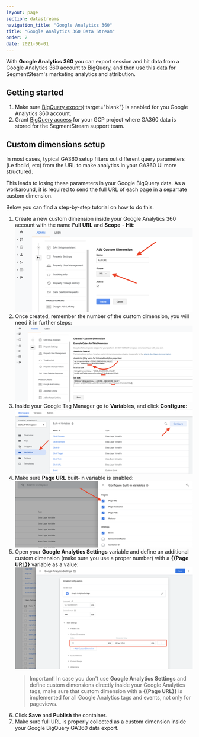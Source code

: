 ```yaml
---
layout: page
section: datastreams
navigation_title: "Google Analytics 360"
title: "Google Analytics 360 Data Stream"
order: 2
date: 2021-06-01
---
```


With **Google Analytics 360** you can export session and hit data from a Google Analytics 360 account to BigQuery, and then use this data for SegmentSteam's marketing analytics and attribution.

## Getting started

1. Make sure [BigQuery export](https://support.google.com/analytics/answer/3416092){:target="blank"} is enabled for you Google Analytics 360 account.
2. Grant [BigQuery access](/bigquery/bigquey-access) for your GCP project where GA360 data is stored for the SegmentStream support team.

## Custom dimensions setup

In most cases, typical GA360 setup filters out different query parameters (i.e fbclid, etc) from the URL to make analytics in your GA360 UI more structured.

This leads to losing these parameters in your Google BigQuery data. As a workaround, it is required to send the full URL of each page in a separrate custom dimension.

Below you can find a step-by-step tutorial on how to do this.

1. Create a new custom dimension inside your Google Analytics 360 account with the name **Full URL** and **Scope** - **Hit**:
   ![Create GA360 Full URL custom dimension](/img/datastreams/ga360/ga360-1.png)
2. Once created, remember the number of the custom dimension, you will need it in further steps:
   ![GA360 Full URL custom dimension number](/img/datastreams/ga360/ga360-2.png)
3. Inside your Google Tag Manager go to **Variables**, and click **Configure**:  
   ![GTM built-in variables configure](/img/datastreams/ga360/ga360-gtm-1.png)
4. Make sure **Page URL** built-in variable is enabled:
   ![GTM Page URL built-in variable](/img/datastreams/ga360/ga360-gtm-2.png)
5. Open your **Google Analytics Settings** variable and define an additional custom dimension (make sure you use a proper number) with a **{{Page URL}}** variable as a value:
   ![GA360 custom dimension send](/img/datastreams/ga360/ga360-gtm-3.png)
   > Important! In case you don't use **Google Analytics Settings** and define custom dimensions directly inside your Google Analytics tags, make sure that custom dimension with a **{{Page URL}}** is implemented for all Google Analytics tags and events, not only for pageviews. 
6. Click **Save** and **Publish** the container.
7. Make sure full URL is properly collected as a custom dimension inside your Google BigQuery GA360 data export.
